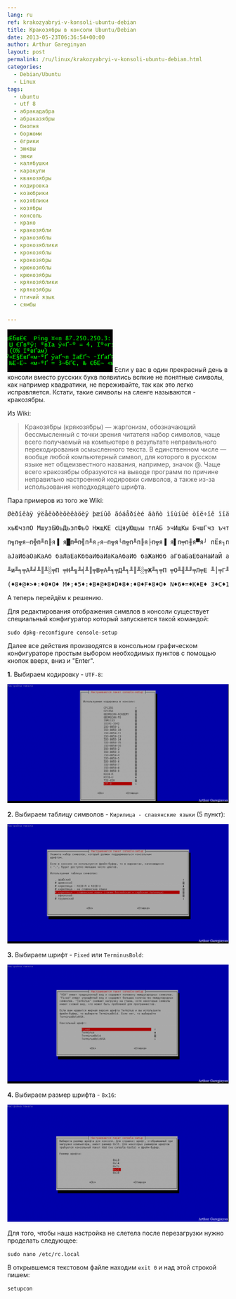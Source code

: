 ```yaml
---
lang: ru
ref: krakozyabryi-v-konsoli-ubuntu-debian
title: Кракозябры в консоли Ubuntu/Debian
date: 2013-05-23T06:36:54+00:00
author: Arthur Gareginyan
layout: post
permalink: /ru/linux/krakozyabryi-v-konsoli-ubuntu-debian.html
categories:
  - Debian/Ubuntu
  - Linux
tags:
  - ubuntu
  - utf 8
  - абракадабра
  - абраказябры
  - бнопня
  - боржоми
  - ёгрики
  - зюквы
  - зюки
  - калябушки
  - каракули
  - квакозябры
  - кодировка
  - козюбрики
  - козяблики
  - козябры
  - консоль
  - крако
  - кракозябли
  - кракозяблы
  - крокозяблики
  - крокозяблы
  - крокозябры
  - крюкозяблы
  - крюкозябры
  - крякозяблики
  - крякозябры
  - птичий язык
  - сямбы
  
---
```


![thumb](/images/082511_0926_1-kopiya.png)
Если у вас в один прекрасный день в консоли вместо русских букв появились всякие не понятные символы, как например квадратики, не переживайте, так как это легко исправляется. Кстати, такие символы на сленге называются - кракозябры.


Из Wiki:

<blockquote>Кракозя́бры (крякозя́бры) — жаргонизм, обозначающий бессмысленный с точки зрения читателя набор символов, чаще всего получаемый на компьютере в результате неправильного перекодирования осмысленного текста. В единственном числе — вообще любой компьютерный символ, для которого в русском языке нет общеизвестного названия, например, значок @. Чаще всего кракозябры образуются на выводе программ по причине неправильно настроенной кодировки символов, а также из-за использования неподходящего шрифта.</blockquote>

Пара примеров из того же Wiki:

<pre>
Øèðîêàÿ ýëåêòðèôèêàöèÿ þæíûõ ãóáåðíèé äàñò ìîùíûé òîë÷îê ïîäú¸ìó ñåëüñêîãî õîçÿéñòâà.

хьЮчзпО МшузБЮьДьзпФьО НжщКЕ сЦяуЮщьы тпАБ эчИщКы БчшГчз ъчтЙЯэЦ АушЛАзчсч ЕчвОыАБрп.

п╗п╦я─п╬п╨п╟я▐ я█п╩п╣п╨я┌я─п╦я└п╦п╨п╟я├п╦я▐ я▌п╤п╫я▀я┘ пЁя┐п╠п╣я─п╫п╦п╧ п╢п╟я│я┌ п╪п╬я┴п╫я▀п╧ я┌п╬п╩я┤п╬п╨ п©п╬п╢я┼я▒п╪я┐ я│п╣п╩я▄я│п╨п╬пЁп╬ я┘п╬п╥я▐п╧я│я┌п╡п╟.

аЈаИбаОаКаАб баЛаЕаКббаИбаИаКаАбаИб баЖаНбб аГбаБаЕбаНаИаЙ аДаАбб аМаОбаНбаЙ баОаЛбаОаК аПаОаДббаМб баЕаЛббаКаОаГаО баОаЗбаЙббаВаА.

╨и╨╕╤А╨╛╨║╨░╤П ╤Н╨╗╨╡╨║╤В╤А╨╕╤Д╨╕╨║╨░╤Ж╨╕╤П ╤О╨╢╨╜╤Л╤Е ╨│╤Г╨▒╨╡╤А╨╜╨╕╨╣ ╨┤╨░╤Б╤В ╨╝╨╛╤Й╨╜╤Л╨╣ ╤В╨╛╨╗╤З╨╛╨║ ╨┐╨╛╨┤╤К╤С╨╝╤Г ╤Б╨╡╨╗╤М╤Б╨║╨╛╨│╨╛ ╤Е╨╛╨╖╤П╨╣╤Б╤В╨▓╨░.

(♦8♦@♦&gt;♦:♦0♦O♦ M♦;♦5♦:♦B♦@♦8♦D♦8♦:♦0♦F♦8♦O♦ N♦6♦=♦K♦E♦ 3♦C♦1♦5♦@♦=♦8♦9♦ 4♦0♦A♦B♦ &lt;♦&gt;♦I♦=♦K♦9♦ B♦&gt;♦;♦G♦&gt;♦:♦ ?♦&gt;♦4♦J♦Q♦&lt;♦C♦ A♦5♦;♦L♦A♦:♦&gt;♦3♦&gt;♦ E♦&gt;♦7♦O♦9♦A♦B♦2♦0♦.
</pre>

А теперь перейдём к решению.

Для редактирования отображения симвлов в консоли существует специальный конфигуратор который запускается такой командой:
 
```
sudo dpkg-reconfigure console-setup
``` 

Далее все действия производятся в консольном графическом конфигураторе простым выбором необходимых пунктов с помощью кнопок вверх, вниз и "Enter".

**1.** Выбираем кодировку - `UTF-8`:

<a href="http://mycyberuniverse.com/wp-content/uploads/UTF-8.png"><img alt="UTF-8" src="/images/UTF-8-1024x549.png" /></a>

**2.** Выбираем таблицу символов - `Кирилица - славянские языки` (5 пункт):

<a href="http://mycyberuniverse.com/wp-content/uploads/kirillitsa.png"><img alt="кириллица" src="/images/kirillitsa-1024x550.png" /></a>

**3.** Выбираем шрифт - `Fixed` или `TerminusBold`:

<a href="http://mycyberuniverse.com/wp-content/uploads/Fixed.png"><img alt="Fixed" src="/images/Fixed-1024x550.png" /></a>

**4.** Выбираем размер шрифта - `8x16`:

<a href="http://mycyberuniverse.com/wp-content/uploads/8x16.png"><img alt="8x16" src="/images/8x16-1024x539.png" /></a>

Для того, чтобы наша настройка не слетела после перезагрузки нужно проделать следующее:

```
sudo nano /etc/rc.local
``` 

В открывшемся текстовом файле находим `exit 0` и над этой строкой пишем:

```
setupcon
``` 
